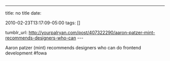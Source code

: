 ---
title: no title
date:

 2010-02-23T13:17:09-05:00 
tags:  []

tumblr_url:
http://yourpalryan.com/post/407322290/aaron-patzer-mint-recommends-designers-who-can
\-\--

Aaron patzer (mint) recommends designers who can do frontend development
\#fowa

